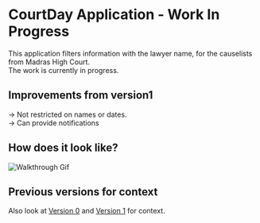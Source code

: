 # CourtDay Application - Work In Progress

This application filters information with the lawyer name, for the causelists from Madras High Court.\
The work is currently in progress.

## Improvements from version1
-> Not restricted on names or dates.\
-> Can provide notifications

## How does it look like?
![Walkthrough Gif](app/gifs/walkthrough.gif)


## Previous versions for context
Also look at [Version 0](https://github.com/kirank215/courtv0) and [Version 1](https://github.com/kirank215/courtv1) for context.
